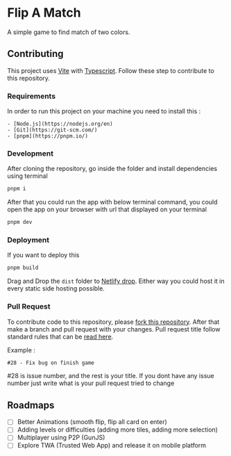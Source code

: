 # Flip A Match
A simple game to find match of two colors.

## Contributing
This project uses [Vite](https://vitejs.dev/) with [Typescript](https://www.typescriptlang.org/). Follow these step to contribute to this repository. 

### Requirements
In order to run this project on your machine you need to install this :
    
    - [Node.js](https://nodejs.org/en)
    - [Git](https://git-scm.com/)
    - [pnpm](https://pnpm.io/)

### Development
After cloning the repository, go inside the folder and install dependencies using terminal

```bash
pnpm i
```

After that you could run the app with below terminal command, you could open the app on your browser with url that displayed on your terminal

```bash
pnpm dev
```

### Deployment

If you want to deploy this

```bash
pnpm build
```

Drag and Drop the `dist` folder to [Netlify drop](https://app.netlify.com/drop). Either way you could host it in every static side hosting possible.

### Pull Request

To contribute code to this repository, please [fork this repository](https://github.com/mandaputtra/flip-a-match/fork). After that make a branch and pull request with your changes. 
Pull request title follow standard rules that can be [read here](https://namingconvention.org/git/pull-request-naming.html).

Example : 

```txt
#28 - Fix bug on finish game
```

#28 is issue number, and the rest is your title. If you dont have any issue number just write what is your pull request tried to change

## Roadmaps

- [ ] Better Animations (smooth flip, flip all card on enter)
- [ ] Adding levels or difficulties (adding more tiles, adding more selection)
- [ ] Multiplayer using P2P (GunJS)
- [ ] Explore TWA (Trusted Web App) and release it on mobile platform
